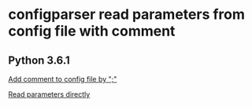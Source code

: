 # configparser read parameters from config file with comment


## Python 3.6.1

[Add comment to config file by ";"](config.ini)

[Read parameters directly](read_cfg_with_comment_by_py36.py)



